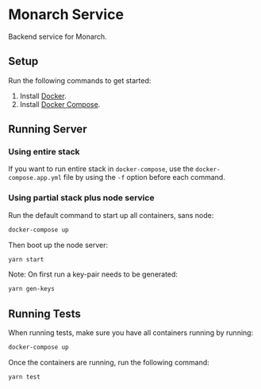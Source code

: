 # Monarch Service

Backend service for Monarch.

## Setup

Run the following commands to get started:

1. Install [Docker][docker-compose].
1. Install [Docker Compose][docker-compose-setup].

## Running Server

### Using entire stack
If you want to run entire stack in `docker-compose`, use the
`docker-compose.app.yml` file by using the `-f` option before
each command.

### Using partial stack plus node service

Run the default command to start up all containers, sans node:

```bash
docker-compose up
```

Then boot up the node server:

```bash
yarn start
```

Note: On first run a key-pair needs to be generated: 
```bash 
yarn gen-keys
```

## Running Tests

When running tests, make sure you have all containers running
by running:

```bash
docker-compose up
```

Once the containers are running, run the following command:

```bash
yarn test
```

[docker-compose]: https://docs.docker.com/install/
[docker-compose-setup]: https://docs.docker.com/compose/install/
